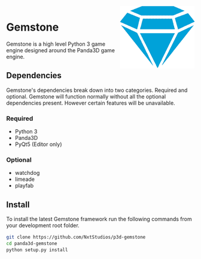 <img src=".github/logo.png" align="right" width="200">

Gemstone
========
Gemstone is a high level Python 3 game engine designed around the Panda3D game engine.


## Dependencies
Gemstone's dependencies break down into two categories. Required and optional. Gemstone will function normally without all the optional dependencies present. However certain features will be unavailable.

### Required
* Python 3
* Panda3D
* PyQt5 (Editor only)

### Optional
* watchdog
* limeade
* playfab

## Install
To install the latest Gemstone framework run the following commands from your development root folder. 

```bash
git clone https://github.com/NxtStudios/p3d-gemstone
cd panda3d-gemstone
python setup.py install
```